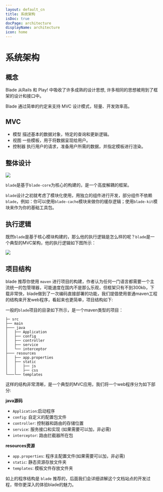 ```yaml
---
layout: default_cn
title: 系统架构
isDoc: true
docPage: architecture
displayName: architecture
icon: home
---
```



# 系统架构

## 概念

Blade 从Rails 和 Play! 中吸收了许多成熟的设计思想, 许多相同的思想被用到了框架的设计和接口中。

Blade 通过简单的约定来支持 MVC 设计模式，轻量、开发效率高。

## MVC

- 模型 描述基本的数据对象，特定的查询和更新逻辑。
- 视图 一些模板，用于将数据呈现给用户。
- 控制器 执行用户的请求，准备用户所需的数据，并指定模板进行渲染。

## 整体设计

![](https://ooo.0o0.ooo/2016/09/07/57cf843566a9a.png)

`blade`是基于`blade-core`为核心的构建的，是一个高度解耦的框架。

`blade`设计之初就考虑了模块化使用，用独立的组件进行开发，部分组件不依赖`blade`，例如：你可以使用`blade-cache`模块来做你的缓存逻辑；使用`blade-kit`模块来作为你的基础工具包。

## 执行逻辑

既然`blade`是基于核心模块构建的，那么他的执行逻辑是怎么样的呢？`blade`是一个典型的MVC架构，他的执行逻辑如下图所示：

 ![](https://i.imgur.com/joP7aBH.png)

## 项目结构

blade 推荐你使用 `maven` 进行项目的构建，作者认为任何一门语言都需要一个主流统一的包管理器，可能速度在国内不是那么乐观，但框架只有不到300kb，下载非常快，blade做到了一次编码直接部署的功能，我们提倡使用普通maven工程的结构来开发web程序，看起来也更简单，项目结构如下:

一般的`blade`项目的目录如下所示，是一个maven类型的项目：

```shell
├─ src
├── main
├─── java
│	├── Application
│	├── config
│   ├── controller
│   ├── service
│   └── interceptor
├─── resources
│   ├── app.properties
│   ├── static
│   │	├── js
│	│	├── css
└───└── templates
```

这样的结构非常清晰，是一个典型的MVC应用，我们将一个web程序分为如下部分:

**java源码**

- `Application`:启动程序
- `config`: 自定义的配置包文件
- `controller`: 控制器和路由的存储位置
- `service`: 服务接口和实现 (如果需要可以加，非必需)
- `interceptor`: 路由拦截器所在包

**resources资源**

- `app.properties`: 程序主配置文件(如果需要可以加，非必需)
- `static`: 静态资源存放文件夹
- `templates`: 模板文件存放文件夹

如上的程序结构是 `blade` 推荐的，后面我们会详细讲解这个文档站点的开发过程，带你更深入的体验blade的魅力。

